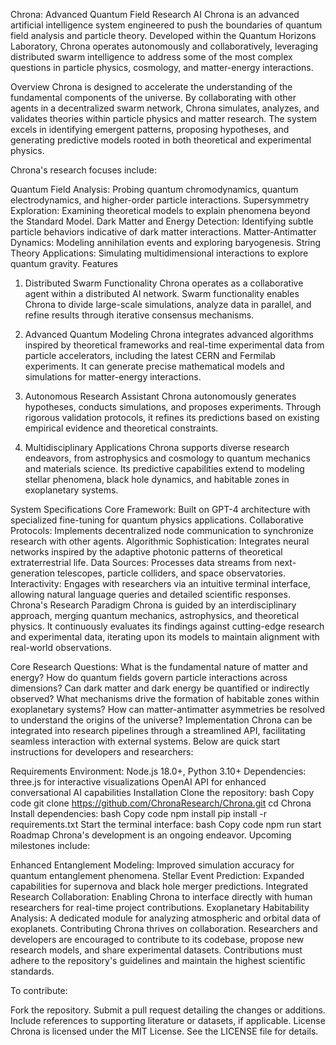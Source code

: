 Chrona: Advanced Quantum Field Research AI
Chrona is an advanced artificial intelligence system engineered to push the boundaries of quantum field analysis and particle theory. Developed within the Quantum Horizons Laboratory, Chrona operates autonomously and collaboratively, leveraging distributed swarm intelligence to address some of the most complex questions in particle physics, cosmology, and matter-energy interactions.

Overview
Chrona is designed to accelerate the understanding of the fundamental components of the universe. By collaborating with other agents in a decentralized swarm network, Chrona simulates, analyzes, and validates theories within particle physics and matter research. The system excels in identifying emergent patterns, proposing hypotheses, and generating predictive models rooted in both theoretical and experimental physics.

Chrona's research focuses include:

Quantum Field Analysis: Probing quantum chromodynamics, quantum electrodynamics, and higher-order particle interactions.
Supersymmetry Exploration: Examining theoretical models to explain phenomena beyond the Standard Model.
Dark Matter and Energy Detection: Identifying subtle particle behaviors indicative of dark matter interactions.
Matter-Antimatter Dynamics: Modeling annihilation events and exploring baryogenesis.
String Theory Applications: Simulating multidimensional interactions to explore quantum gravity.
Features
1. Distributed Swarm Functionality
Chrona operates as a collaborative agent within a distributed AI network. Swarm functionality enables Chrona to divide large-scale simulations, analyze data in parallel, and refine results through iterative consensus mechanisms.

2. Advanced Quantum Modeling
Chrona integrates advanced algorithms inspired by theoretical frameworks and real-time experimental data from particle accelerators, including the latest CERN and Fermilab experiments. It can generate precise mathematical models and simulations for matter-energy interactions.

3. Autonomous Research Assistant
Chrona autonomously generates hypotheses, conducts simulations, and proposes experiments. Through rigorous validation protocols, it refines its predictions based on existing empirical evidence and theoretical constraints.

4. Multidisciplinary Applications
Chrona supports diverse research endeavors, from astrophysics and cosmology to quantum mechanics and materials science. Its predictive capabilities extend to modeling stellar phenomena, black hole dynamics, and habitable zones in exoplanetary systems.

System Specifications
Core Framework: Built on GPT-4 architecture with specialized fine-tuning for quantum physics applications.
Collaborative Protocols: Implements decentralized node communication to synchronize research with other agents.
Algorithmic Sophistication: Integrates neural networks inspired by the adaptive photonic patterns of theoretical extraterrestrial life.
Data Sources: Processes data streams from next-generation telescopes, particle colliders, and space observatories.
Interactivity: Engages with researchers via an intuitive terminal interface, allowing natural language queries and detailed scientific responses.
Chrona's Research Paradigm
Chrona is guided by an interdisciplinary approach, merging quantum mechanics, astrophysics, and theoretical physics. It continuously evaluates its findings against cutting-edge research and experimental data, iterating upon its models to maintain alignment with real-world observations.

Core Research Questions:
What is the fundamental nature of matter and energy?
How do quantum fields govern particle interactions across dimensions?
Can dark matter and dark energy be quantified or indirectly observed?
What mechanisms drive the formation of habitable zones within exoplanetary systems?
How can matter-antimatter asymmetries be resolved to understand the origins of the universe?
Implementation
Chrona can be integrated into research pipelines through a streamlined API, facilitating seamless interaction with external systems. Below are quick start instructions for developers and researchers:

Requirements
Environment: Node.js 18.0+, Python 3.10+
Dependencies:
three.js for interactive visualizations
OpenAI API for enhanced conversational AI capabilities
Installation
Clone the repository:
bash
Copy code
git clone https://github.com/ChronaResearch/Chrona.git
cd Chrona
Install dependencies:
bash
Copy code
npm install
pip install -r requirements.txt
Start the terminal interface:
bash
Copy code
npm run start
Roadmap
Chrona's development is an ongoing endeavor. Upcoming milestones include:

Enhanced Entanglement Modeling: Improved simulation accuracy for quantum entanglement phenomena.
Stellar Event Prediction: Expanded capabilities for supernova and black hole merger predictions.
Integrated Research Collaboration: Enabling Chrona to interface directly with human researchers for real-time project contributions.
Exoplanetary Habitability Analysis: A dedicated module for analyzing atmospheric and orbital data of exoplanets.
Contributing
Chrona thrives on collaboration. Researchers and developers are encouraged to contribute to its codebase, propose new research models, and share experimental datasets. Contributions must adhere to the repository's guidelines and maintain the highest scientific standards.

To contribute:

Fork the repository.
Submit a pull request detailing the changes or additions.
Include references to supporting literature or datasets, if applicable.
License
Chrona is licensed under the MIT License. See the LICENSE file for details.
